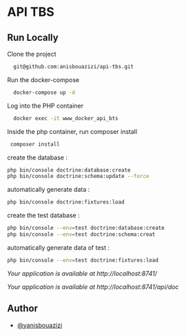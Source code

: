 
# API TBS

## Run Locally

Clone the project

```bash
  git@github.com:anisbouazizi/api-tbs.git
```

Run the docker-compose

```bash
  docker-compose up -d
```

Log into the PHP container

```bash
  docker exec -it www_docker_api_bts
```

Inside the php container, run composer install 
```bash
 composer install
```
create the database :

```bash
php bin/console doctrine:database:create
php bin/console doctrine:schema:update --force
```

automatically generate data :

```bash
php bin/console doctrine:fixtures:load
```

create the test database :

```bash
php bin/console --env=test doctrine:database:create
php bin/console --env=test doctrine:schema:creat
```

automatically generate data of test :

```bash
php bin/console --env=test doctrine:fixtures:load
```


*Your application is available at http://localhost:8741/*

*Your application is available at http://localhost:8741/api/doc*


## Author

- [@yanisbouazizi](https://github.com/anisbouazizi)
